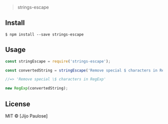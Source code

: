 
> strings-escape


## Install

```
$ npm install --save strings-escape
```


## Usage

```js
const stringEscape = require('strings-escape');

const convertedString = stringEscape('Remove special $ characters in RegExp');

//=> 'Remove special \$ characters in RegExp'

new RegExp(convertedString);

```


## License

MIT © [Jijo Paulose]
